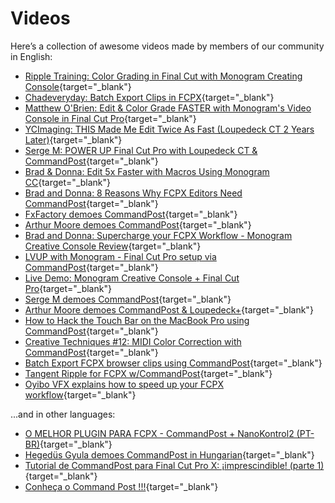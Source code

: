 # Videos

Here’s a collection of awesome videos made by members of our community in English:

- [Ripple Training: Color Grading in Final Cut with Monogram Creating Console](https://www.youtube.com/watch?v=MmG8bhJjdB0){target="_blank"}
- [Chadeveryday: Batch Export Clips in FCPX](https://www.youtube.com/watch?v=mLkxzpRbYh8){target="_blank"}
- [Matthew O'Brien: Edit & Color Grade FASTER with Monogram's Video Console in Final Cut Pro](https://www.youtube.com/watch?v=p7iyAvGk0lk){target="_blank"}
- [YCImaging: THIS Made Me Edit Twice As Fast (Loupedeck CT 2 Years Later)](https://youtu.be/mu67HtWjom8){target="_blank"}
- [Serge M: POWER UP Final Cut Pro with Loupedeck CT & CommandPost](https://www.youtube.com/watch?v=I962Dj5IFzw){target="_blank"}
- [Brad & Donna: Edit 5x Faster with Macros Using Monogram CC](https://www.youtube.com/watch?v=zpO1GjQ8-5w){target="_blank"}
- [Brad and Donna: 8 Reasons Why FCPX Editors Need CommandPost](https://www.youtube.com/watch?v=KWN1mk-138s){target="_blank"}
- [FxFactory demoes CommandPost](https://www.youtube.com/watch?v=F81vquuBIOg){target="_blank"}
- [Arthur Moore demoes CommandPost](https://www.youtube.com/watch?v=2IkCYS9Svrw){target="_blank"}
- [Brad and Donna: Supercharge your FCPX Workflow - Monogram Creative Console Review](https://www.youtube.com/watch?v=lj6tZaf7lCY){target="_blank"}
- [LVUP with Monogram - Final Cut Pro setup via CommandPost](https://www.youtube.com/watch?v=DYndh74Fa7U){target="_blank"}
- [Live Demo: Monogram Creative Console + Final Cut Pro](https://www.youtube.com/watch?v=sR7_TZQaZ9w){target="_blank"}
- [Serge M demoes CommandPost](https://www.youtube.com/watch?v=yYCNVb24kR8){target="_blank"}
- [Arthur Moore demoes CommandPost & Loupedeck+](https://www.youtube.com/watch?v=uNMdDGtIoR0){target="_blank"}
- [How to Hack the Touch Bar on the MacBook Pro using CommandPost](https://www.youtube.com/watch?v=Wf7MZ2MjgkA){target="_blank"}
- [Creative Techniques #12: MIDI Color Correction with CommandPost](https://www.youtube.com/watch?v=V4YvDeOtpGc){target="_blank"}
- [Batch Export FCPX browser clips using CommandPost](https://www.youtube.com/watch?v=FXzoeAUWMe4){target="_blank"}
- [Tangent Ripple for FCPX w/CommandPost](https://www.youtube.com/watch?v=FWzd6KZNHpY){target="_blank"}
- [Oyibo VFX explains how to speed up your FCPX workflow](https://www.youtube.com/watch?v=NCShkNSsH40){target="_blank"}

...and in other languages:

- [O MELHOR PLUGIN PARA FCPX - CommandPost + NanoKontrol2 (PT-BR)](https://www.youtube.com/watch?v=j9FqvIzgiqw){target="_blank"}
- [Hegedüs Gyula demoes CommandPost in Hungarian](https://www.youtube.com/watch?v=NKRNQxY41FQ){target="_blank"}
- [Tutorial de CommandPost para Final Cut Pro X: ¡imprescindible! (parte 1)](https://www.youtube.com/watch?v=Ai_fTAwEI_g){target="_blank"}
- [Conheça o Command Post !!!](https://www.youtube.com/watch?v=ymHuhJmcyIg){target="_blank"}